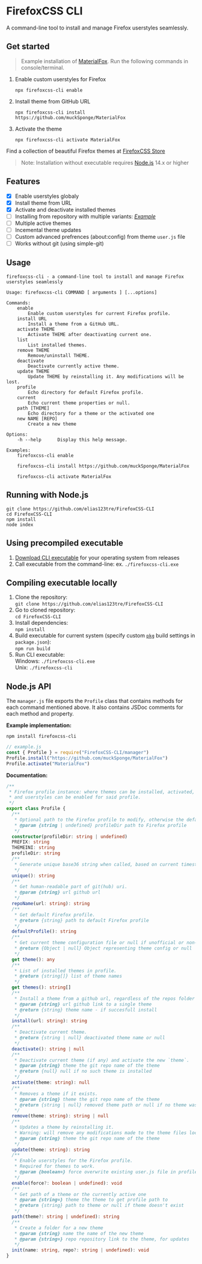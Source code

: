 # FirefoxCSS CLI

A command-line tool to install and manage Firefox userstyles seamlessly.

## Get started

> Example installation of [MaterialFox](https://github.com/muckSponge/MaterialFox). Run the following commands in console/terminal.

1. Enable custom userstyles for Firefox

   ```terminal
   npx firefoxcss-cli enable
   ```

2. Install theme from GitHub URL

   ```terminal
   npx firefoxcss-cli install https://github.com/muckSponge/MaterialFox
   ```

3. Activate the theme
   ```terminal
   npx firefoxcss-cli activate MaterialFox
   ```

Find a collection of beautiful Firefox themes at [FirefoxCSS Store](https://firefoxcss-store.github.io/)

> Note: Installation without executable requires [Node.js](https://nodejs.org) 14.x or higher

## Features

- [x] Enable userstyles globaly
- [x] Install theme from URL
- [x] Activate and deactivate installed themes
- [ ] Installing from repository with multiple variants: _[Example](https://github.com/Neikon/Almost-Dark-Grey-Colorfull-Proton---FirefoxCSS-Themes)_
- [ ] Multiple active themes
- [ ] Incemental theme updates
- [ ] Custom advanced prefrences (about:config) from theme `user.js` file
- [ ] Works without git (using simple-git)

## Usage

```
firefoxcss-cli - a command-line tool to install and manage Firefox userstyles seamlessly

Usage: firefoxcss-cli COMMAND [ arguments ] [...options]

Commands:
    enable
        Enable custom userstyles for current Firefox profile.
    install URL
        Install a theme from a GitHub URL.
    activate THEME
        Activate THEME after deactivating current one.
    list
        List installed themes.
    remove THEME
        Remove/uninstall THEME.
    deactivate
        Deactivate currently active theme.
    update THEME
        Update THEME by reinstalling it. Any modifications will be lost.
    profile
        Echo directory for default Firefox profile.
    current
        Echo current theme properties or null.
    path [THEME]
        Echo directory for a theme or the activated one
    new NAME [REPO]
        Create a new theme

Options:
    -h --help      Display this help message.

Examples:
    firefoxcss-cli enable

    firefoxcss-cli install https://github.com/muckSponge/MaterialFox

    firefoxcss-cli activate MaterialFox
```

## Running with Node.js

```terminal
git clone https://github.com/elias123tre/FirefoxCSS-CLI
cd FirefoxCSS-CLI
npm install
node index
```

## Using precompiled executable

1. [Download CLI executable](https://github.com/elias123tre/FirefoxCSS-CLI/releases) for your operating system from releases
2. Call executable from the command-line: ex. `./firefoxcss-cli.exe`

## Compiling executable locally

1.  Clone the repository:  
    `git clone https://github.com/elias123tre/FirefoxCSS-CLI`
2.  Go to cloned repository:  
    `cd FirefoxCSS-CLI`
3.  Install dependencies:  
    `npm install`
4.  Build executable for current system (specify custom [`pkg`](https://www.npmjs.com/package/pkg) build settings in `package.json`):  
    `npm run build`
5.  Run CLI executable:  
    Windows: `./firefoxcss-cli.exe`  
    Unix: `./firefoxcss-cli`

## Node.js API

The `manager.js` file exports the `Profile` class that contains methods for each command mentioned above. It also contains JSDoc comments for each method and property.

**Example implementation:**

```terminal
npm install firefoxcss-cli
```

```js
// example.js
const { Profile } = require("FirefoxCSS-CLI/manager")
Profile.install("https://github.com/muckSponge/MaterialFox")
Profile.activate("MaterialFox")
```

**Documentation:**

```ts
/**
 * Firefox profile instance: where themes can be installed, activated, removed, updated
 * and userstyles can be enabled for said profile.
 */
export class Profile {
  /**
   * Optional path to the Firefox profile to modify, otherwise the default one.
   * @param {string | undefined} profileDir path to Firefox profile
   */
  constructor(profileDir: string | undefined)
  PREFIX: string
  THEMEINI: string
  profileDir: string
  /**
   * Generate unique base36 string when called, based on current timestamp.
   */
  unique(): string
  /**
   * Get human-readable part of git(hub) uri.
   * @param {string} url github url
   */
  repoName(url: string): string
  /**
   * Get default Firefox profile.
   * @return {string} path to default Firefox profile
   */
  defaultProfile(): string
  /**
   * Get current theme configuration file or null if unofficial or non-existent userstyle.
   * @return {Object | null} Object representing theme config or null
   */
  get theme(): any
  /**
   * List of installed themes in profile.
   * @return {string[]} list of theme names
   */
  get themes(): string[]
  /**
   * Install a theme from a github url, regardless of the repos folder structure.
   * @param {string} url github link to a single theme
   * @return {string} theme name - if succesfull install
   */
  install(url: string): string
  /**
   * Deactivate current theme.
   * @return {string | null} deactivated theme name or null
   */
  deactivate(): string | null
  /**
   * Deactivate current theme (if any) and activate the new `theme`.
   * @param {string} theme the git repo name of the theme
   * @return {null} null if no such theme is installed
   */
  activate(theme: string): null
  /**
   * Removes a theme if it exists.
   * @param {string} theme the git repo name of the theme
   * @return {string | null} removed theme path or null if no theme was removed
   */
  remove(theme: string): string | null
  /**
   * Updates a theme by reinstalling it.
   * Warning: will remove any modifications made to the theme files locally.
   * @param {string} theme the git repo name of the theme
   */
  update(theme: string): string
  /**
   * Enable userstyles for the Firefox profile.
   * Required for themes to work.
   * @param {boolean=} force overwrite existing user.js file in profile folder
   */
  enable(force?: boolean | undefined): void
  /**
   * Get path of a theme or the currently active one
   * @param {string=} theme the theme to get profile path to
   * @return {string} path to theme or null if theme doesn't exist
   */
  path(theme?: string | undefined): string
  /**
   * Create a folder for a new theme
   * @param {string} name the name of the new theme
   * @param {string=} repo repository link to the theme, for updates
   */
  init(name: string, repo?: string | undefined): void
}
```
